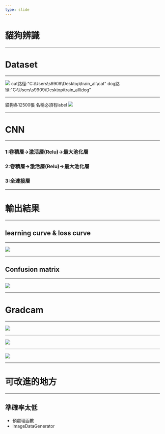 ```yaml
---
type: slide
---
```



# 貓狗辨識

---

# Dataset

----

![](https://hackmd.io/_uploads/rkaSn-3yT.png)
cat路徑:"C:\Users\s9909\Desktop\train_all\cat"
dog路徑:"C:\Users\s9909\Desktop\train_all\dog"

----

貓狗各12500張
名稱必須有label
![](https://hackmd.io/_uploads/SyH1Tbnya.png)

---

# CNN

---

### 1:卷積層->激活層(Relu)->最大池化層
### 2:卷積層->激活層(Relu)->最大池化層
### 3:全連接層

---

# 輸出結果

----

## learning curve & loss curve

----

![](https://hackmd.io/_uploads/Sywt1vpJT.png)

----

## Confusion matrix

----

![](https://hackmd.io/_uploads/B1ueiDT1p.png)


---


# Gradcam

----

![](https://hackmd.io/_uploads/Hyb1Isa1a.png)

----

![](https://hackmd.io/_uploads/r1FcKsTyT.png)

----

![](https://hackmd.io/_uploads/S16-ss6JT.png)

---

# 可改進的地方

----

## 準確率太低

* 預處理函數
* ImageDataGenerator

